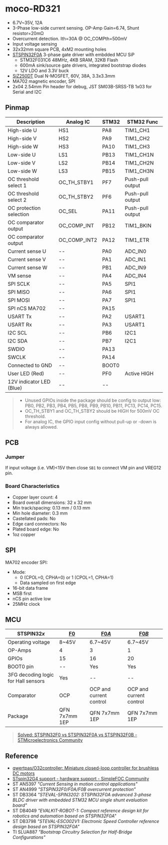 # moco-RD321

- 6.7V~35V, 12A
- 3-Phase low-side current sensing. OP-Amp Gain=6.74, Shunt resistor=20mΩ
- Overcurrent detection. Ith=30A @ OC_COMPth=500mV
- Input voltage sensing
- 32x32mm square PCB, 4xM2 mounting holes
- [STSPIN32F0A](https://www.st.com/en/motor-drivers/stspin32f0a.html) 3-phase gate driver with embdded MCU SiP
  - STM32F031C6 48MHz, 4KB SRAM, 32KB Flash
  - 600mA sink/source gate drivers, integrated bootstrap diodes
  - 12V LDO and 3.3V buck
- [SiZ250DT](https://www.vishay.com/en/product/77227/) Dual N-MOSFET, 60V, 38A, 3.3x3.3mm
- MA702 magnetic encoder, SPI
- 2x04 2.54mm Pin header for debug, JST SM03B-SRSS-TB 1x03 for Serial and I2C

## Pinmap

| Description              | Analog IC    | STM32 | STM32 Func       |
| ------------------------ | ------------ | ----- | ---------------- |
| High-side U              | HS1          | PA8   | TIM1_CH1         |
| High-side V              | HS2          | PA9   | TIM1_CH2         |
| High-side W              | HS3          | PA10  | TIM1_CH3         |
| Low-side U               | LS1          | PB13  | TIM1_CH1N        |
| Low-side V               | LS2          | PB14  | TIM1_CH2N        |
| Low-side W               | LS3          | PB15  | TIM1_CH3N        |
| OC threshold select 1    | OC_TH_STBY1  | PF7   | Push-pull output |
| OC threshold select 2    | OC_TH_STBY2  | PF6   | Push-pull output |
| OC protection selection  | OC_SEL       | PA11  | Push-pull output |
| OC comparator output     | OC_COMP_INT  | PB12  | TIM1_BKIN        |
| OC comparator output     | OC_COMP_INT2 | PA12  | TIM1_ETR         |
| Current sense U          | --           | PA0   | ADC_IN0          |
| Current sense V          | --           | PA1   | ADC_IN1          |
| Current sense W          | --           | PB1   | ADC_IN9          |
| VM sense                 | --           | PA4   | ADC_IN4          |
| SPI SCLK                 | --           | PA5   | SPI1             |
| SPI MISO                 | --           | PA6   | SPI1             |
| SPI MOSI                 | --           | PA7   | SPI1             |
| SPI nCS MA702            | --           | PA15  |                  |
| USART Tx                 | --           | PA2   | USART1           |
| USART Rx                 | --           | PA3   | USART1           |
| I2C SCL                  | --           | PB6   | I2C1             |
| I2C SDA                  | --           | PB7   | I2C1             |
| SWDIO                    | --           | PA13  |                  |
| SWCLK                    | --           | PA14  |                  |
| Connected to GND         | --           | BOOT0 |                  |
| User LED (Red)           | --           | PF0   | Active HIGH      |
| 12V indicator LED (Blue) | --           | --    |                  |

> - Unused GPIOs inside the package should be config to output low: PB0, PB2, PB3, PB4, PB5, PB8, PB9, PB10, PB11, PC13, PC14, PC15.
> - OC_TH_STBY1 and OC_TH_STBY2 should be HIGH for 500mV OC threshold.
> - For analog IC, the GPIO input config without pull-up or -down is always allowed.

## PCB

### Jumper

If input voltage (i.e. VM)<15V then close `SB1` to connect VM pin and VREG12 pin.

### Board Characteristics

- Copper layer count: 4
- Board overall dimensions: 32 x 32 mm
- Min track/spacing: 0.13 mm / 0.13 mm
- Min hole diameter: 0.3 mm
- Castellated pads: No
- Edge card connectors: No
- Plated board edge: No
- 1oz copper

## SPI

MA702 encoder SPI:
- Mode:
  - 0 (CPOL=0, CPHA=0) or 1 (CPOL=1, CPHA=1)
  - Data sampled on first edge
- 16-bit data frame
- MSB first
- nCS pin active low
- 25MHz clock

## MCU

| STSPIN32*x*                         | [F0](https://www.st.com/en/motor-drivers/stspin32f0.html) | [F0***A***](https://www.st.com/en/motor-drivers/stspin32f0a.html) | [F0***B***](https://www.st.com/en/motor-drivers/stspin32f0b.html) |
| ----------------------------------- | --------------------------------------------------------- | ----------------------------------------------------------------- | ----------------------------------------------------------------- |
| Operating voltage                   | 8~45V                                                     | 6.7~45V                                                           | 6.7~45V                                                           |
| OP-Amps                             | 4                                                         | 3                                                                 | 1                                                                 |
| GPIOs                               | 15                                                        | 16                                                                | 20                                                                |
| BOOT0 pin                           | --                                                        | Yes                                                               | Yes                                                               |
| 3FG decoding logic for Hall sensors | Yes                                                       | --                                                                | --                                                                |
| Comparator                          | OCP                                                       | OCP and current control                                           | OCP and current control                                           |
| Package                             | QFN 7x7mm 1EP                                             | QFN 7x7mm 1EP                                                     | QFN 7x7mm 1EP                                                     |

> [Solved: STSPIN32F0 vs STSPIN32F0A vs STSPIN32F0B - STMicroelectronics Community](https://community.st.com/t5/power-management/stspin32f0-vs-stspin32f0a-vs-stspin32f0b/td-p/273388)


## Reference

- [qwertpas/O32controller: Miniature closed-loop controller for brushless DC motors](https://github.com/qwertpas/O32controller)
- [STspin32G4 support - hardware support - SimpleFOC Community](https://community.simplefoc.com/t/stspin32g4-support/2027/6?page=3)
- ST AN5397 *"Current Sensing in motion control applications"*
- ST AN4999 *"STSPIN32F0/F0A/F0B overcurrent protection"*
- ST DB3364 *"STEVAL-SPIN3202: STSPIN32F0A advanced 3-phase BLDC driver with embedded STM32 MCU single shunt evaluation board"*
- ST DB4049 *"EVALKIT-ROBOT-1: Compact reference design kit for robotics and automation based on STSPIN32F0A"*
- ST DB3798 *"STEVAL-ESC002V1: Electronic Speed Controller reference design based on STSPIN32F0A"*
- TI SLUA887 *"Bootstrap Circuitry Selection for Half-Bridge Configurations"*
